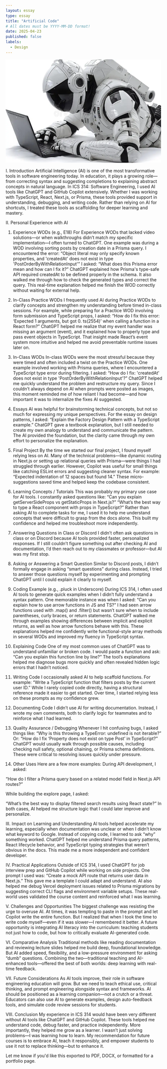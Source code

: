 ```yaml
---
layout: essay
type: essay
title: "Artificial Code"
# All dates must be YYYY-MM-DD format!
date: 2025-04-23
published: false
labels:
  - Design
---
```


<img width="500px" class="rounded float-start pe-4" src="../img/robot.webp">

I. Introduction
Artificial Intelligence (AI) is one of the most transformative tools in software engineering today. In education, it plays a growing role—from correcting syntax and suggesting completions to explaining abstract concepts in natural language. In ICS 314: Software Engineering, I used AI tools like ChatGPT and GitHub Copilot extensively. Whether I was working with TypeScript, React, Next.js, or Prisma, these tools provided support in understanding, debugging, and writing code. Rather than relying on AI for shortcuts, I treated these tools as scaffolding for deeper learning and mastery.

II. Personal Experience with AI
1. Experience WODs (e.g., E18)
For Experience WODs that lacked video solutions—or when walkthroughs didn’t match my specific implementation—I often turned to ChatGPT. One example was during a WOD involving sorting posts by creation date in a Prisma query. I encountered the error:
“Object literal may only specify known properties, and 'createdAt' does not exist in type 'PostOrderByWithRelationInput'”
 I asked:
 “What does this Prisma error mean and how can I fix it?”
 ChatGPT explained how Prisma's type-safe API required createdAt to be defined properly in the schema. It also walked me through how to check the generated types and correct the query. This real-time explanation helped me finish the WOD correctly without waiting for external help.

2. In-Class Practice WODs
I frequently used AI during Practice WODs to clarify concepts and strengthen my understanding before timed in-class sessions. For example, while preparing for a Practice WOD involving form submission and TypeScript props, I asked:
“How do I fix this error: ‘Expected 1 arguments, but got 0. ts(2554)’ when calling a function in a React form?”
 ChatGPT helped me realize that my event handler was missing an argument (event), and it explained how to properly type and pass event objects in TypeScript. That insight made React’s event system more intuitive and helped me avoid preventable runtime issues later on.

3. In-Class WODs
In-class WODs were the most stressful because they were timed and often included a twist on the Practice WODs. One example involved working with Prisma queries, where I encountered a TypeScript type error during filtering. I asked:
“How do I fix: 'createdAt' does not exist in type 'PostOrderByWithRelationInput'?”
 ChatGPT helped me quickly understand the problem and restructure my query. Since I couldn’t always depend on AI when prompts were posted as images, this moment reminded me of how reliant I had become—and how important it was to internalize the fixes AI suggested.

4. Essays
AI was helpful for brainstorming technical concepts, but not so much for expressing my unique perspectives. For the essay on design patterns, I asked:
“Explain the Factory Design Pattern with a TypeScript example.”
 ChatGPT gave a textbook explanation, but I still needed to create my own analogy to understand and communicate the pattern. The AI provided the foundation, but the clarity came through my own effort to personalize the explanation.

5. Final Project
By the time we started our final project, I found myself relying less on AI. Many of the technical problems—like dynamic routing in Next.js or setting up relational queries with Prisma—were things I had struggled through earlier. However, Copilot was useful for small things like catching ESLint errors and suggesting cleaner syntax. For example:
“Expected indentation of 12 spaces but found 14.”
 These micro-suggestions saved time and helped keep the codebase consistent.

6. Learning Concepts / Tutorials
This was probably my primary use case for AI tools. I constantly asked questions like:
“Can you explain getServerSideProps vs getStaticProps in Next.js?”
 “What’s the best way to type a React component with props in TypeScript?”
 Rather than asking AI to complete tasks for me, I used it to help me understand concepts that were difficult to grasp from the docs alone. This built my confidence and helped me troubleshoot more independently.

7. Answering Questions in Class or Discord
I didn’t often ask questions in class or on Discord because AI tools provided faster, personalized responses. If I still couldn’t figure something out after checking AI and documentation, I’d then reach out to my classmates or professor—but AI was my first stop.

8. Asking or Answering a Smart Question
Similar to Discord posts, I didn’t formally engage in asking “smart questions” during class. Instead, I tried to answer those questions myself by experimenting and prompting ChatGPT until I could explain it clearly to myself.

9. Coding Example (e.g., .pluck in Underscore)
During ICS 314, I often used AI tools to generate quick examples when I didn’t fully understand a syntax pattern. One memorable instance was when I asked:
“Can you explain how to use arrow functions in JS and TS?”
 I had seen arrow functions used with .map() and .filter() but wasn’t sure when to include parentheses, curly braces, or return statements. ChatGPT walked me through examples showing differences between implicit and explicit returns, as well as how arrow functions behave with this. These explanations helped me confidently write functional-style array methods in several WODs and improved my fluency in TypeScript syntax.

10. Explaining Code
One of my most common uses of ChatGPT was to understand unfamiliar or broken code. I would paste a function and ask:
“Can you explain this function line by line?”
 The tool’s explanations helped me diagnose bugs more quickly and often revealed hidden logic errors that I hadn’t noticed.

11. Writing Code
I occasionally asked AI to help scaffold functions. For example:
“Write a TypeScript function that filters posts by the current user ID.”
 While I rarely copied code directly, having a structural reference made it easier to get started. Over time, I started relying less on these prompts as my confidence grew.

12. Documenting Code
I didn’t use AI for writing documentation. Instead, I wrote my own comments, both to clarify logic for teammates and to reinforce what I had learned.

13. Quality Assurance / Debugging
Whenever I hit confusing bugs, I asked things like:
“Why is this throwing a TypeError: undefined is not iterable?”
 Or:
 “How do I fix ‘Property does not exist on type Post’ in TypeScript?”
 ChatGPT would usually walk through possible causes, including checking null safety, optional chaining, or Prisma schema definitions. These were critical to resolving issues quickly under pressure.

14. Other Uses
Here are a few more examples:
During API development, I asked:


 “How do I filter a Prisma query based on a related model field in Next.js API routes?”



While building the explore page, I asked:


 “What’s the best way to display filtered search results using React state?”
 In both cases, AI helped me structure logic that I could later improve and personalize.




III. Impact on Learning and Understanding
AI tools helped accelerate my learning, especially when documentation was unclear or when I didn’t know what keyword to Google. Instead of copying code, I learned to ask “why” something worked. ChatGPT helped me understand Prisma query patterns, React lifecycle behavior, and TypeScript typing strategies that weren’t obvious in the docs. This made me a more independent and confident developer.

IV. Practical Applications
Outside of ICS 314, I used ChatGPT for job interview prep and GitHub Copilot while working on side projects. One prompt I used was:
“Create a mock API route that returns user data in Next.js.”
 This gave me a template I could adapt and understand. AI also helped me debug Vercel deployment issues related to Prisma migrations by suggesting correct CLI flags and environment variable setups. These real-world uses validated the course content and reinforced what I was learning.

V. Challenges and Opportunities
The biggest challenge was resisting the urge to overuse AI. At times, it was tempting to paste in the prompt and let Copilot write the entire function. But I realized that when I took the time to write code myself—even if it was slower—I remembered it better. A future opportunity is integrating AI literacy into the curriculum: teaching students not just how to code, but how to critically evaluate AI-generated code.

VI. Comparative Analysis
Traditional methods like reading documentation and reviewing lecture slides helped me build deep, foundational knowledge. But AI added speed, flexibility, and a low-pressure environment for asking “dumb” questions. Combining the two—traditional teaching and AI-enhanced tools—offered the best of both worlds: deep learning with real-time feedback.

VII. Future Considerations
As AI tools improve, their role in software engineering education will grow. But we need to teach ethical use, critical thinking, and prompt engineering alongside syntax and frameworks. AI should be positioned as a learning companion—not a crutch or a threat. Educators can also use AI to generate examples, design auto-feedback tools, and simulate code review sessions for students.

VIII. Conclusion
My experience in ICS 314 would have been very different without AI tools like ChatGPT and GitHub Copilot. These tools helped me understand code, debug faster, and practice independently. More importantly, they helped me grow as a learner. I wasn’t just solving problems—I was learning how to learn. My recommendation for future courses is to embrace AI, teach it responsibly, and empower students to use it not to replace thinking—but to enhance it.

Let me know if you'd like this exported to PDF, DOCX, or formatted for a portfolio page.


